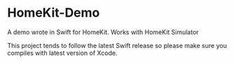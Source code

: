 HomeKit-Demo
============

A demo wrote in Swift for HomeKit. Works with HomeKit Simulator

This project tends to follow the latest Swift release so please make sure you compiles with latest version of Xcode.
